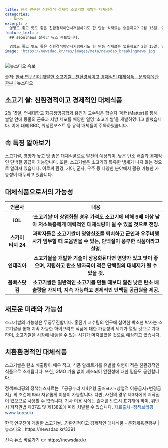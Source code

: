 ```yaml
---
title: 한국 연구진 친환경적·경제적 소고기쌀 개발한 대체식품
categories:
  - News
excerpt: >
  영양도 좋고 맛도 좋은 친환경적이면서저렴하기도 한 만능 식재료는 없을까요? 2월 15일, 연세대학교 화공생명…
feature_text: >
  ## seoulnews 실시간 뉴스 속보입니다.

  영양도 좋고 맛도 좋은 친환경적이면서저렴하기도 한 만능 식재료는 없을까요? 2월 15일, 연세대학교 화공생명…
image: 'https://newsdao.kr/res/images/meta/newsdao_breakingnews.jpg'
---
```


![뉴스다오 속보](https://newsdao.kr/res/images/meta/newsdao_breakingnews.jpg)

<p>출처: <a href="https://newsdao.kr/3391" rel="dofollow">한국 연구진이 개발한 소고기쌀…친환경적이고 경제적인 대체식품 - 문화체육관광부</a> | 뉴스다오</p>

<h2 data-ke-size="size26">소고기 쌀: 친환경적이고 경제적인 대체식품</h2>
<p data-ke-size="size16">2월 15일, 연세대학교 화공생명공학과 홍진기 교수팀은 학술지 ‘매터(Matter)를 통해 쌀알 안에 동물의 근육과 지방 세포를 배양한 일명 ‘소고기 쌀’을 개발하였다고 밝혔습니다. 이에 대해 BBC, 워싱턴포스트 등 유력 매체들이 주목하였습니다.</p>

<h2 data-ke-size="size24">속 특징 알아보기</h2>
<p data-ke-size="size16">소고기쌀, 영양가 높고 맛 좋은 대체식품으로 발전이 예상되며, 낮은 탄소 배출과 경제적인 단백질 공급이 가능합니다. 또한, 소고기쌀은 소고기의 특유한 냄새가 나지 않는 것으로 알려져 있습니다. 이로써 환경, 기아, 군사, 우주 등 다양한 분야에서 활용 가능한 가능성이 대두되고 있습니다.</p>

<h2 data-ke-size="size24">대체식품으로서의 가능성</h2>
<table>
<thead>
<tr><th>언론사</th><th>내용</th></tr>
</thead>
<tbody>
<tr><td style="text-align: center; height: 17px;"><b>IOL</b></td><td style="text-align: center; height: 17px;"><b>‘소고기쌀’이 상업화될 경우 가격도 소고기에 비해 5배 이상 낮아 저소득층에게 매력적인 대체식량이 될 수 있을 것으로 전망.</b></td></tr>
<tr><td style="text-align: center; height: 17px;"><b>스카이 티지 24</b></td><td style="text-align: center; height: 17px;"><b>과학자들은 소고기쌀이 영양실조를 퇴치하고 군인과 우주비행사가 임무할 때 도움받을 수 있는, 단백질이 풍부한 식품이라고 설명.</b></td></tr>
<tr><td style="text-align: center; height: 17px;"><b>인테리아</b></td><td style="text-align: center; height: 17px;"><b>소고기쌀을 개발한 기술이 상용화된다면 영양가 있고 맛이 좋으며, 저렴하고 탄소 발자국이 적은 단백질의 대체제가 될 수 있을 것.</b></td></tr>
<tr><td style="text-align: center; height: 17px;"><b>꼼빠스닷컴</b></td><td style="text-align: center; height: 17px;"><b>소고기쌀은 일반적인 소고기를 만들 때보다 훨씬 낮은 탄소 배출량을 가지며, 지속 가능하고 경제적인 단백질 공급원을 제공.</b></td></tr>
</tbody>
</table>

<h2 data-ke-size="size24">새로운 미래와 가능성</h2>
<p data-ke-size="size16">소고기쌀의 가능성은 무궁무진합니다. 홍진기 교수팀의 연구에 참여한 박소현 박사는 소고기쌀을 통해 지속 가능한 하이브리드 식품에 대한 가능성의 세계가 열릴 것으로 기대하며, 소고기쌀을 시장에 내놓을 수 있는 시기가 머지않았을 것으로 예상하고 있습니다.</p>

<h2 data-ke-size="size24">치환환경적인 대체식품</h2>
<p data-ke-size="size16">소고기쌀은 탄소 배출량이 매우 적고, 식품 알레르기를 유발할 위험이 적은 친환경적인 식품으로 소개됩니다. 또한, GMO 기술 없이 제조되어 안전성에 대한 믿음도 굳건합니다.</p>
<p data-ke-size="size16">정책브리핑의 정책뉴스자료는 「공공누리 제4유형:출처표시+상업적 이용금지+변경금지」의 조건에 따라 자유롭게 이용이 가능합니다. 다만, 사진의 경우 제3자에게 저작권이 있으므로 사용할 수 없습니다. 기사 이용 시에는 출처를 반드시 표기해야 하며, 위반 시 저작권법 제37조 및 제138조에 따라 처벌될 수 있습니다. <span style="color: #1a5490;">자료출처=정책브리핑 www.korea.kr</span></p>
<p data-ke-size="size16">한국 연구진이 개발한 소고기쌀…친환경적이고 경제적인 대체식품 - 문화체육관광부 | 뉴스다오 : https://newsdao.kr/3391</p> 

신속 뉴스 바로가기 👉 <a href="https://newsdao.kr" rel="dofollow">https://newsdao.kr</a>


